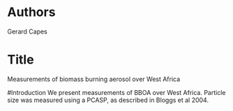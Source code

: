 # Authors
Gerard Capes

# Title
Measurements of biomass burning aerosol over
West Africa

#Introduction
We present measurements of BBOA over West Africa.
Particle size was measured using a PCASP,
as described in Bloggs et al 2004.